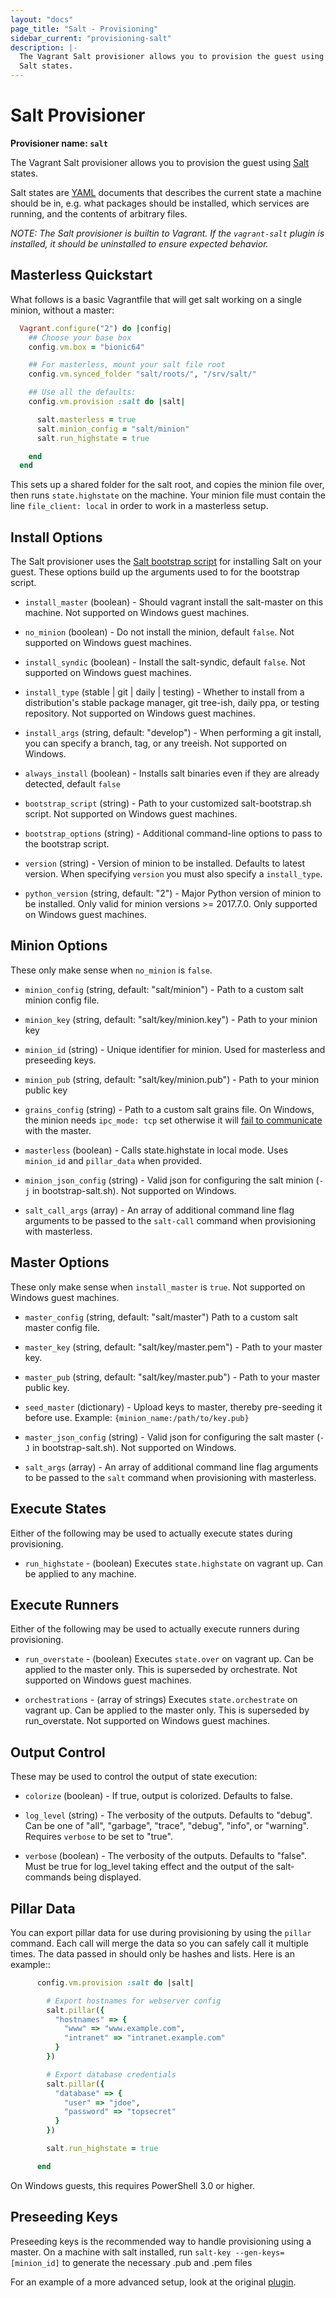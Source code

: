 ```yaml
---
layout: "docs"
page_title: "Salt - Provisioning"
sidebar_current: "provisioning-salt"
description: |-
  The Vagrant Salt provisioner allows you to provision the guest using
  Salt states.
---
```

# Salt Provisioner

**Provisioner name: `salt`**

The Vagrant Salt provisioner allows you to provision the guest using
[Salt](http://saltstack.com/) states.

Salt states are  [YAML](https://en.wikipedia.org/wiki/YAML) documents
that describes the current state a machine should be in, e.g. what
packages should be installed, which services are running, and the
contents of arbitrary files.

_NOTE: The Salt provisioner is builtin to Vagrant. If the `vagrant-salt`
plugin is installed, it should be uninstalled to ensure expected behavior._

## Masterless Quickstart

What follows is a basic Vagrantfile that will get salt working
on a single minion, without a master:


```ruby
  Vagrant.configure("2") do |config|
    ## Choose your base box
    config.vm.box = "bionic64"

    ## For masterless, mount your salt file root
    config.vm.synced_folder "salt/roots/", "/srv/salt/"

    ## Use all the defaults:
    config.vm.provision :salt do |salt|

      salt.masterless = true
      salt.minion_config = "salt/minion"
      salt.run_highstate = true

    end
  end
```

This sets up a shared folder for the salt root, and copies
the minion file over, then runs `state.highstate` on the
machine. Your minion file must contain the line
`file_client: local`  in order to work in a
masterless setup.

## Install Options

The Salt provisioner uses the [Salt bootstrap script](https://github.com/saltstack/salt-bootstrap)
for installing Salt on your guest. These options build up the arguments used to
for the bootstrap script.

* `install_master`  (boolean) - Should vagrant install the salt-master
on this machine. Not supported on Windows guest machines.

* `no_minion`  (boolean) - Do not install the minion, default `false`. Not supported on Windows guest machines.

* `install_syndic`   (boolean) - Install the salt-syndic, default
`false`. Not supported on Windows guest machines.

* `install_type`  (stable | git | daily | testing) - Whether to install from a
distribution's stable package manager, git tree-ish, daily ppa, or testing repository. Not supported on Windows guest machines.

* `install_args` (string, default: "develop") - When performing a git install, you can specify a branch, tag, or any treeish. Not supported on Windows.

* `always_install`   (boolean) - Installs salt binaries even
 if they are already detected, default `false`

* `bootstrap_script` (string) - Path to your customized salt-bootstrap.sh script. Not supported on Windows guest machines.

* `bootstrap_options` (string) - Additional command-line options to
  pass to the bootstrap script.

* `version`  (string) - Version of minion to be installed. Defaults to latest version. When specifying `version` you must also specify a `install_type`.

* `python_version`  (string, default: "2") - Major Python version of minion to be installed. Only valid for minion versions >= 2017.7.0. Only supported on Windows guest machines.

## Minion Options
These only make sense when `no_minion` is `false`.

* `minion_config`    (string, default: "salt/minion") - Path to
a custom salt minion config file.

* `minion_key`  (string, default: "salt/key/minion.key") - Path to your minion key

* `minion_id`  (string) - Unique identifier for minion. Used for masterless and preseeding keys.

* `minion_pub`  (string, default: "salt/key/minion.pub") - Path to your minion
public key

* `grains_config`  (string) - Path to a custom salt grains file. On Windows, the minion needs `ipc_mode: tcp` set otherwise it will [fail to communicate](https://github.com/saltstack/salt/issues/22796) with the master.

* `masterless`  (boolean) - Calls state.highstate in local mode. Uses `minion_id` and `pillar_data` when provided.

* `minion_json_config` (string) - Valid json for configuring the salt minion
(`-j` in bootstrap-salt.sh). Not supported on Windows.

* `salt_call_args` (array) - An array of additional command line flag arguments to be passed to the `salt-call` command when provisioning with masterless.

## Master Options
These only make sense when `install_master` is `true`. Not supported on Windows guest machines.

* `master_config` (string, default: "salt/master")
  Path to a custom salt master config file.

* `master_key` (string, default: "salt/key/master.pem") - Path to your master key.

* `master_pub` (string, default: "salt/key/master.pub") - Path to your master public key.

* `seed_master`  (dictionary) - Upload keys to master, thereby
pre-seeding it before use. Example: `{minion_name:/path/to/key.pub}`

* `master_json_config` (string) - Valid json for configuring the salt master
(`-J` in bootstrap-salt.sh). Not supported on Windows.

* `salt_args` (array) - An array of additional command line flag arguments to be passed to the `salt` command when provisioning with masterless.

## Execute States

Either of the following may be used to actually execute states
during provisioning.

* `run_highstate` - (boolean) Executes `state.highstate` on
vagrant up. Can be applied to any machine.

## Execute Runners

Either of the following may be used to actually execute runners
during provisioning.

* `run_overstate` - (boolean) Executes `state.over` on
vagrant up. Can be applied to the master only. This is superseded by
orchestrate. Not supported on Windows guest machines.

* `orchestrations` - (array of strings) Executes `state.orchestrate` on
vagrant up. Can be applied to the master only. This is superseded by
run_overstate. Not supported on Windows guest machines.

## Output Control

These may be used to control the output of state execution:

* `colorize` (boolean) - If true, output is colorized. Defaults to false.

* `log_level` (string) - The verbosity of the outputs. Defaults to "debug".
  Can be one of "all", "garbage", "trace", "debug", "info", or
  "warning". Requires `verbose` to be set to "true".

* `verbose` (boolean) - The verbosity of the outputs. Defaults to "false".
  Must be true for log_level taking effect and the output of the salt-commands being displayed.

## Pillar Data

You can export pillar data for use during provisioning by using the ``pillar``
command. Each call will merge the data so you can safely call it multiple
times. The data passed in should only be hashes and lists. Here is an example::

```ruby
      config.vm.provision :salt do |salt|

        # Export hostnames for webserver config
        salt.pillar({
          "hostnames" => {
            "www" => "www.example.com",
            "intranet" => "intranet.example.com"
          }
        })

        # Export database credentials
        salt.pillar({
          "database" => {
            "user" => "jdoe",
            "password" => "topsecret"
          }
        })

        salt.run_highstate = true

      end
```

On Windows guests, this requires PowerShell 3.0 or higher.

## Preseeding Keys

Preseeding keys is the recommended way to handle provisioning
using a master.
On a machine with salt installed, run
`salt-key --gen-keys=[minion_id]` to generate the necessary
.pub and .pem files

For an example of a more advanced setup, look at the original
[plugin](https://github.com/saltstack/salty-vagrant/tree/develop/example).
